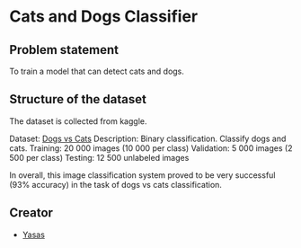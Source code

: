 # Cats and Dogs Classifier

## Problem statement
To train a model that can detect cats and dogs. 

## Structure of the dataset
The dataset is collected from kaggle. 

Dataset: [Dogs vs Cats](https://www.kaggle.com/c/dogs-vs-cats)
Description: Binary classification. Classify dogs and cats.
Training: 20 000 images (10 000 per class)
Validation: 5 000 images (2 500 per class)
Testing: 12 500 unlabeled images


In overall, this image classification system proved to be very successful (93% accuracy) in the task of dogs vs cats classification.

## Creator
- [Yasas](https://github.com/Yasas4D)

